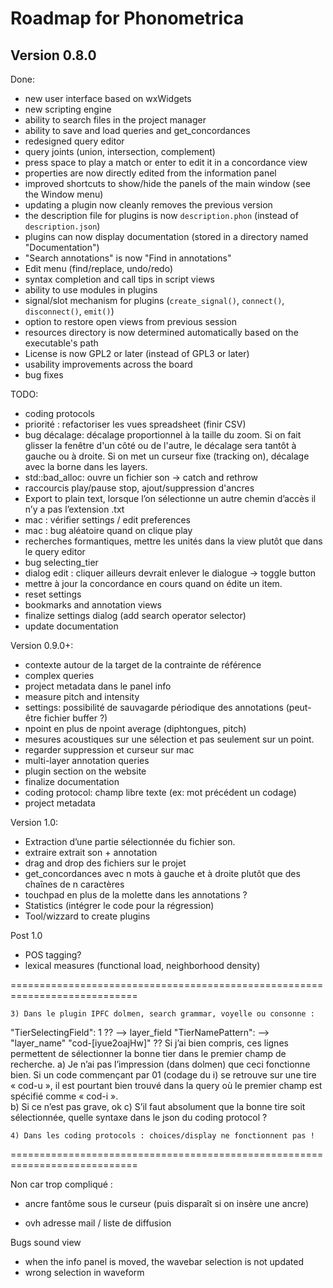 Roadmap for Phonometrica
========================

Version 0.8.0
-------------

Done:
- new user interface based on wxWidgets
- new scripting engine
- ability to search files in the project manager
- ability to save and load queries and get_concordances
- redesigned query editor
- query joints (union, intersection, complement)
- press space to play a match or enter to edit it in a concordance view
- properties are now directly edited from the information panel
- improved shortcuts to show/hide the panels of the main window (see the Window menu)
- updating a plugin now cleanly removes the previous version
- the description file for plugins is now ``description.phon`` (instead of ``description.json``)
- plugins can now display documentation (stored in a directory named "Documentation")
- "Search annotations" is now "Find in annotations"
- Edit menu (find/replace, undo/redo)
- syntax completion and call tips in script views
- ability to use modules in plugins
- signal/slot mechanism for plugins (``create_signal()``, ``connect()``, ``disconnect()``, ``emit()``)
- option to restore open views from previous session
- resources directory is now determined automatically based on the executable's path
- License is now GPL2 or later (instead of GPL3 or later)
- usability improvements across the board
- bug fixes

TODO:

- coding protocols
- priorité : refactoriser les vues spreadsheet (finir CSV)
- bug décalage: décalage proportionnel à la taille du zoom. Si on fait glisser la fenêtre d'un côté ou de l'autre, le décalage sera tantôt à gauche ou à droite. Si on met un curseur fixe (tracking on), décalage avec la borne dans les layers. 
- std::bad_alloc: ouvre un fichier son -> catch and rethrow
- raccourcis play/pause stop, ajout/suppression d'ancres
- Export to plain text, lorsque l’on sélectionne un autre chemin d’accès il n’y a pas l’extension .txt
- mac : vérifier settings / edit preferences
- mac : bug aléatoire quand on clique play
- recherches formantiques, mettre les unités dans la view plutôt que dans le query editor
- bug selecting_tier
- dialog edit : cliquer ailleurs devrait enlever le dialogue -> toggle button
- mettre à jour la concordance en cours quand on édite un item. 
- reset settings
- bookmarks and annotation views
- finalize settings dialog (add search operator selector)
- update documentation

Version 0.9.0+:

- contexte autour de la target de la contrainte de référence 
- complex queries
- project metadata dans le panel info
- measure pitch and intensity
- settings: possibilité de sauvagarde périodique des annotations (peut-être fichier buffer ?)
- npoint en plus de npoint average (diphtongues, pitch)
- mesures acoustiques sur une sélection et pas seulement sur un point.
- regarder suppression et curseur sur mac
- multi-layer annotation queries
- plugin section on the website
- finalize documentation
- coding protocol: champ libre texte (ex: mot précédent un codage)
- project metadata


Version 1.0:

- Extraction d’une partie sélectionnée du fichier son. 
- extraire extrait son + annotation
- drag and drop des fichiers sur le projet
- get_concordances avec n mots à gauche et à droite plutôt que des chaînes de n caractères
- touchpad en plus de la molette dans les annotations ? 
- Statistics (intégrer le code pour la régression)
- Tool/wizzard to create plugins

Post 1.0

- POS tagging?
- lexical measures (functional load, neighborhood density)


============================================================================

    3) Dans le plugin IPFC dolmen, search grammar, voyelle ou consonne :
"TierSelectingField": 1 ?? --> layer_field
"TierNamePattern": --> "layer_name" "cod-[iyue2oajHw]" ??
Si j’ai bien compris, ces lignes permettent de sélectionner la bonne tier dans le premier champ de recherche. 
    a) Je n’ai pas l’impression (dans dolmen) que ceci fonctionne bien. Si un code commençant par 01 (codage du i) se retrouve sur une tire « cod-u », il est pourtant bien trouvé dans la query où le premier champ est spécifié comme « cod-i ».  
    b) Si ce n’est pas grave, ok 
    c) S’il faut absolument que la bonne tire soit sélectionnée, quelle syntaxe dans le json du coding protocol ?

    4) Dans les coding protocols : choices/display ne fonctionnent pas !

============================================================================

Non car trop compliqué :
- ancre fantôme sous le curseur (puis disparaît si on insère une ancre)


- ovh adresse mail / liste de diffusion


Bugs sound view
- when the info panel is moved, the wavebar selection is not updated
- wrong selection in waveform